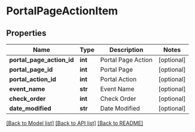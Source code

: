 # PortalPageActionItem

## Properties
Name | Type | Description | Notes
------------ | ------------- | ------------- | -------------
**portal_page_action_id** | **int** | Portal Page Action | [optional] 
**portal_page_id** | **int** | Portal Page | [optional] 
**portal_action_id** | **int** | Portal Action | [optional] 
**event_name** | **str** | Event Name | [optional] 
**check_order** | **int** | Check Order | [optional] 
**date_modified** | **str** | Date Modified | [optional] 

[[Back to Model list]](../README.md#documentation-for-models) [[Back to API list]](../README.md#documentation-for-api-endpoints) [[Back to README]](../README.md)


